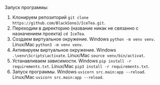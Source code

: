 Запуск программы:
1. Клонируем репозиторий ```git clone https://github.com/BlackSonoJ/IceTea.git```.
2. Переходим в директорию (название никак не связанно с назначением проекта) ```cd IceTea```.
3. Создаем виртуальное окружение. Windows ```python -m venv venv```. Linux/Mac ```python3 -m venv venv```.
4. Активируем виртуальное окружение. Windows ```.\venv\Scripts\activate```. Linux/Mac ```source venv/bin/activat```.
5. Устанавливаем зависимости. Windows ```pip install -r requirements.txt```. Linux/Mac ```pip3 install -r requirements.txt```.
6. Запуск программы. Windows ```uvicorn src.main:app --reload```. Linux/Mac ```uvicorn src.main:app --reload```.
